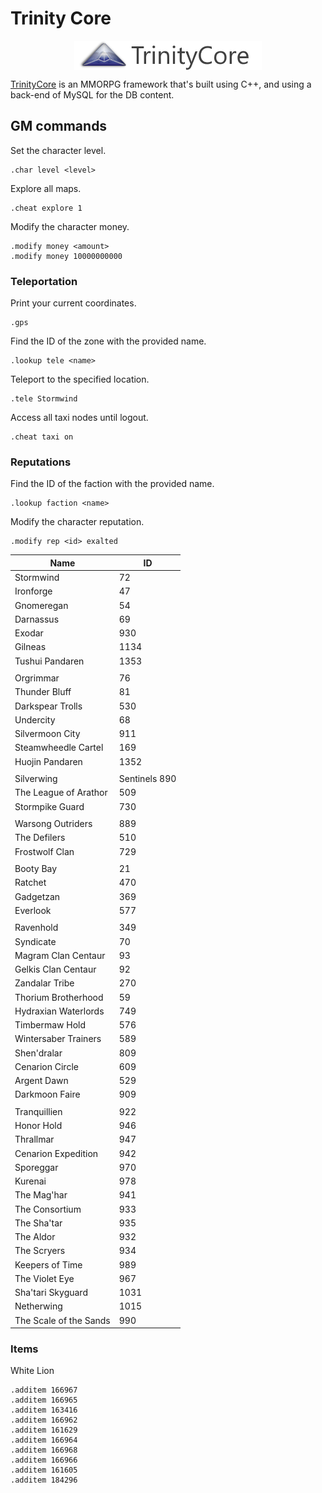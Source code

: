 # Trinity Core

<p align="center"><img align="center" src="trinitycore.png"></p>

[TrinityCore](https://www.trinitycore.org/) is an MMORPG framework that's built using C++, and using a back-end of MySQL for the DB content.

## GM commands

Set the character level.
```
.char level <level>
```

Explore all maps.
```
.cheat explore 1
```

Modify the character money.
```
.modify money <amount>
.modify money 10000000000
```

### Teleportation

Print your current coordinates.
```
.gps
```

Find the ID of the zone with the provided name.
```
.lookup tele <name>
```

Teleport to the specified location.
```
.tele Stormwind
```

Access all taxi nodes until logout.
```
.cheat taxi on
```

### Reputations

Find the ID of the faction with the provided name.
```
.lookup faction <name>
```

Modify the character reputation.
```
.modify rep <id> exalted
```

| Name | ID |
| - | - |
| Stormwind | 72 |
| Ironforge | 47 |
| Gnomeregan | 54 |
| Darnassus | 69 |
| Exodar | 930 |
| Gilneas | 1134 |
| Tushui Pandaren | 1353 |
| | |
| Orgrimmar | 76 |
| Thunder Bluff | 81 |
| Darkspear Trolls | 530 |
| Undercity | 68 |
| Silvermoon City | 911 |
| Steamwheedle Cartel | 169 |
| Huojin Pandaren | 1352 |
| | |
| Silverwing | Sentinels 890 |
| The League of Arathor | 509 |
| Stormpike Guard | 730 |
| | |
| Warsong Outriders | 889 |
| The Defilers | 510 |
| Frostwolf Clan | 729 |
| | |
| Booty Bay | 21 |
| Ratchet | 470 |
| Gadgetzan | 369 |
| Everlook | 577 |
| | |
| Ravenhold | 349 |
| Syndicate | 70 |
| Magram Clan Centaur | 93 |
| Gelkis Clan Centaur | 92 |
| Zandalar Tribe | 270 |
| Thorium Brotherhood | 59 |
| Hydraxian Waterlords | 749 |
| Timbermaw Hold | 576 |
| Wintersaber Trainers | 589 |
| Shen'dralar | 809 |
| Cenarion Circle | 609 |
| Argent Dawn | 529 |
| Darkmoon Faire | 909 |
| | |
| Tranquillien | 922 |
| Honor Hold | 946 |
| Thrallmar | 947 |
| Cenarion Expedition | 942 |
| Sporeggar | 970 |
| Kurenai | 978 |
| The Mag'har | 941 |
| The Consortium | 933 |
| The Sha'tar | 935 |
| The Aldor | 932 |
| The Scryers | 934 |
| Keepers of Time | 989 |
| The Violet Eye | 967 |
| Sha'tari Skyguard | 1031 |
| Netherwing | 1015 |
| The Scale of the Sands | 990 |

### Items

White Lion
```
.additem 166967
.additem 166965
.additem 163416
.additem 166962
.additem 161629
.additem 166964
.additem 166968
.additem 166966
.additem 161605
.additem 184296
```
